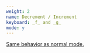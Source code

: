 ```yaml
---
weight: 2
name: Decrement / Increment
keyboard: _f_ and _g_
mode: y
---
```

<a href="#normal-mode-interaction-decrement-increment">Same behavior as normal mode.</a>